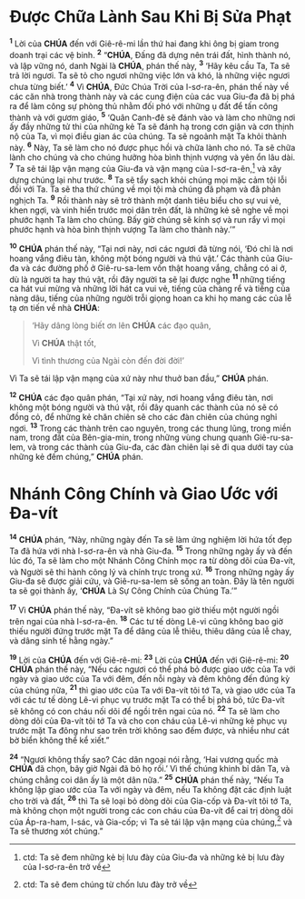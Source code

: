 # Được Chữa Lành Sau Khi Bị Sửa Phạt
<sup><b>1</b></sup> Lời của **CHÚA** đến với Giê-rê-mi lần thứ hai đang khi ông bị giam trong doanh trại các vệ binh. <sup><b>2</b></sup> “**CHÚA**, Đấng đã dựng nên trái đất, hình thành nó, và lập vững nó, danh Ngài là **CHÚA**, phán thế này, <sup><b>3</b></sup> ‘Hãy kêu cầu Ta, Ta sẽ trả lời ngươi. Ta sẽ tỏ cho ngươi những việc lớn và khó, là những việc ngươi chưa từng biết.’ <sup><b>4</b></sup> Vì **CHÚA**, Đức Chúa Trời của I-sơ-ra-ên, phán thế này về các căn nhà trong thành này và các cung điện của các vua Giu-đa đã bị phá ra để làm công sự phòng thủ nhằm đối phó với những ụ đất để tấn công thành và với gươm giáo, <sup><b>5</b></sup> ‘Quân Canh-đê sẽ đánh vào và làm cho những nơi ấy đầy những tử thi của những kẻ Ta sẽ đánh hạ trong cơn giận và cơn thịnh nộ của Ta, vì mọi điều gian ác của chúng. Ta sẽ ngoảnh mặt Ta khỏi thành này. <sup><b>6</b></sup> Này, Ta sẽ làm cho nó được phục hồi và chữa lành cho nó. Ta sẽ chữa lành cho chúng và cho chúng hưởng hòa bình thịnh vượng và yên ổn lâu dài. <sup><b>7</b></sup> Ta sẽ tái lập vận mạng của Giu-đa và vận mạng của I-sơ-ra-ên,[^1-bc1ae16d-0e6b-4347-95d5-507703c920d8] và xây dựng chúng lại như trước. <sup><b>8</b></sup> Ta sẽ tẩy sạch khỏi chúng mọi mặc cảm tội lỗi đối với Ta. Ta sẽ tha thứ chúng về mọi tội mà chúng đã phạm và đã phản nghịch Ta. <sup><b>9</b></sup> Rồi thành này sẽ trở thành một danh tiêu biểu cho sự vui vẻ, khen ngợi, và vinh hiển trước mọi dân trên đất, là những kẻ sẽ nghe về mọi phước hạnh Ta làm cho chúng. Bấy giờ chúng sẽ kính sợ và run rẩy vì mọi phước hạnh và hòa bình thịnh vượng Ta làm cho thành này.’”

<sup><b>10</b></sup> **CHÚA** phán thế này, “Tại nơi này, nơi các ngươi đã từng nói, ‘Đó chỉ là nơi hoang vắng điêu tàn, không một bóng người và thú vật.’ Các thành của Giu-đa và các đường phố ở Giê-ru-sa-lem vốn thật hoang vắng, chẳng có ai ở, dù là người ta hay thú vật, rồi đây người ta sẽ lại được nghe <sup><b>11</b></sup> những tiếng ca hát vui mừng và những lời hát ca vui vẻ, tiếng của chàng rể và tiếng của nàng dâu, tiếng của những người trỗi giọng hoan ca khi họ mang các của lễ tạ ơn tiến về nhà **CHÚA**:

> ‘Hãy dâng lòng biết ơn lên **CHÚA** các đạo quân,
>
> Vì **CHÚA** thật tốt,
>
> Vì tình thương của Ngài còn đến đời đời!’

Vì Ta sẽ tái lập vận mạng của xứ này như thuở ban đầu,” **CHÚA** phán.

<sup><b>12</b></sup> **CHÚA** các đạo quân phán, “Tại xứ này, nơi hoang vắng điêu tàn, nơi không một bóng người và thú vật, rồi đây quanh các thành của nó sẽ có đồng cỏ, để những kẻ chăn chiên sẽ cho các đàn chiên của chúng nghỉ ngơi. <sup><b>13</b></sup> Trong các thành trên cao nguyên, trong các thung lũng, trong miền nam, trong đất của Bên-gia-min, trong những vùng chung quanh Giê-ru-sa-lem, và trong các thành của Giu-đa, các đàn chiên lại sẽ đi qua dưới tay của những kẻ đếm chúng,” **CHÚA** phán.

# Nhánh Công Chính và Giao Ước với Đa-vít
<sup><b>14</b></sup> **CHÚA** phán, “Này, những ngày đến Ta sẽ làm ứng nghiệm lời hứa tốt đẹp Ta đã hứa với nhà I-sơ-ra-ên và nhà Giu-đa. <sup><b>15</b></sup> Trong những ngày ấy và đến lúc đó, Ta sẽ làm cho một Nhánh Công Chính mọc ra từ dòng dõi của Đa-vít, và Người sẽ thi hành công lý và chính trực trong xứ. <sup><b>16</b></sup> Trong những ngày ấy Giu-đa sẽ được giải cứu, và Giê-ru-sa-lem sẽ sống an toàn. Đây là tên người ta sẽ gọi thành ấy, ‘**CHÚA** Là Sự Công Chính của Chúng Ta.’”

<sup><b>17</b></sup> Vì **CHÚA** phán thế này, “Đa-vít sẽ không bao giờ thiếu một người ngồi trên ngai của nhà I-sơ-ra-ên. <sup><b>18</b></sup> Các tư tế dòng Lê-vi cũng không bao giờ thiếu người đứng trước mặt Ta để dâng của lễ thiêu, thiêu dâng của lễ chay, và dâng sinh tế hằng ngày.”

<sup><b>19</b></sup> Lời của **CHÚA** đến với Giê-rê-mi: <sup><b>23</b></sup> Lời của **CHÚA** đến với Giê-rê-mi: <sup><b>20</b></sup> **CHÚA** phán thế này, “Nếu các ngươi có thể phá bỏ được giao ước của Ta với ngày và giao ước của Ta với đêm, đến nỗi ngày và đêm không đến đúng kỳ của chúng nữa, <sup><b>21</b></sup> thì giao ước của Ta với Đa-vít tôi tớ Ta, và giao ước của Ta với các tư tế dòng Lê-vi phục vụ trước mặt Ta có thể bị phá bỏ, tức Đa-vít sẽ không có con cháu nối dõi để ngồi trên ngai của nó. <sup><b>22</b></sup> Ta sẽ làm cho dòng dõi của Đa-vít tôi tớ Ta và cho con cháu của Lê-vi những kẻ phục vụ trước mặt Ta đông như sao trên trời không sao đếm được, và nhiều như cát bờ biển không thể kể xiết.”

<sup><b>24</b></sup> “Ngươi không thấy sao? Các dân ngoại nói rằng, ‘Hai vương quốc mà **CHÚA** đã chọn, bây giờ Ngài đã bỏ họ rồi.’ Vì thế chúng khinh bỉ dân Ta, và chúng chẳng coi dân ấy là một dân nữa.” <sup><b>25</b></sup> **CHÚA** phán thế này, “Nếu Ta không lập giao ước của Ta với ngày và đêm, nếu Ta không đặt các định luật cho trời và đất, <sup><b>26</b></sup> thì Ta sẽ loại bỏ dòng dõi của Gia-cốp và Đa-vít tôi tớ Ta, mà không chọn một người trong các con cháu của Đa-vít để cai trị dòng dõi của Áp-ra-ham, I-sác, và Gia-cốp; vì Ta sẽ tái lập vận mạng của chúng,[^2-bc1ae16d-0e6b-4347-95d5-507703c920d8] và Ta sẽ thương xót chúng.”

[^1-bc1ae16d-0e6b-4347-95d5-507703c920d8]: ctd: Ta sẽ đem những kẻ bị lưu đày của Giu-đa và những kẻ bị lưu đày của I-sơ-ra-ên trở về
[^2-bc1ae16d-0e6b-4347-95d5-507703c920d8]: ctd: Ta sẽ đem chúng từ chốn lưu đày trở về